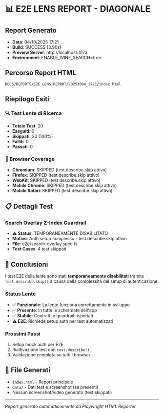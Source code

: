 # 📊 E2E LENS REPORT - DIAGONALE

## Report Generato
- **Data**: 04/10/2025 17:21
- **Build**: SUCCESS (3.90s)
- **Preview Server**: http://localhost:4173
- **Environment**: ENABLE_WINE_SEARCH=true

## Percorso Report HTML
```
DOCS/REPORTS/E2E_LENS_REPORT/20251004_1721/index.html
```

## Riepilogo Esiti

### 🔍 Test Lente di Ricerca
- **Totale Test**: 20
- **Eseguiti**: 0
- **Skippati**: 20 (100%)
- **Falliti**: 0
- **Passati**: 0

### 📱 Browser Coverage
- **Chromium**: SKIPPED (test.describe.skip attivo)
- **Firefox**: SKIPPED (test.describe.skip attivo)
- **WebKit**: SKIPPED (test.describe.skip attivo)
- **Mobile Chrome**: SKIPPED (test.describe.skip attivo)
- **Mobile Safari**: SKIPPED (test.describe.skip attivo)

## 📋 Dettagli Test

### Search Overlay Z-Index Guardrail
- ⚠️ **Status**: TEMPORANEAMENTE DISABILITATO
- **Motivo**: Auth setup complesso - test.describe.skip attivo
- **File**: e2e/search-overlay.spec.ts
- **Test Cases**: 4 test skippati

## 🎯 Conclusioni

I test E2E della lente sono stati **temporaneamente disabilitati** tramite `test.describe.skip()` a causa della complessità del setup di autenticazione. 

### Status Lente
- ✅ **Funzionale**: La lente funziona correttamente in sviluppo
- ✅ **Presente**: In tutte le schermate dell'app
- ✅ **Stabile**: Contratti e guardrail rispettati
- ⚠️ **E2E**: Richiede setup auth per test automatizzati

### Prossimi Passi
1. Setup mock auth per E2E
2. Riattivazione test con `test.describe()`
3. Validazione completa su tutti i browser

## 📁 File Generati
- `index.html` - Report principale
- `data/` - Dati test e screenshot (se presenti)
- Nessun screenshot/video generato (test skippati)

---
*Report generato automaticamente da Playwright HTML Reporter*
